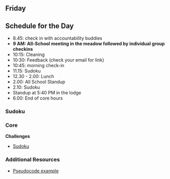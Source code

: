 
## Friday

## Schedule for the Day
- 8.45: check in with accountability buddies
- **9 AM: All-School meeting in the meadow followed by individual group checkins**
- 10:15: Cleaning
- 10:30: Feedback (check your email for link)
- 10:45: morning check-in
- 11.15: Sudoku
- 12.30 - 2.00: Lunch
- 2.00: All School Standup
- 2.10: Sudoku
- Standup at 5:40 PM in the lodge
- 6.00: End of core hours

### Sudoku

### Core

**Challenges**

- [Sudoku](../../../../sudoku-challenge)

### Additional Resources

- [Pseudocode example](../resources/translate_to_pseudocode.rb)
